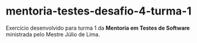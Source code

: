 # mentoria-testes-desafio-4-turma-1

Exercício desenvolvido para turma 1 da **Mentoria em Testes de Software** ministrada pelo Mestre Júlio de Lima.
